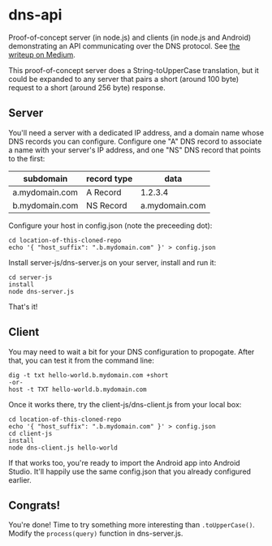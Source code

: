 # dns-api

Proof-of-concept server (in node.js) and clients (in node.js and Android) demonstrating an API communicating over the DNS protocol. See [the writeup on Medium](http://medium.com/@dgmltn/foo-bar-baz).

This proof-of-concept server does a String-toUpperCase translation, but it could be expanded to any server that pairs a short (around 100 byte) request to a short (around 256 byte) response.

## Server

You'll need a server with a dedicated IP address, and a domain name whose DNS records you can configure. Configure one "A" DNS record to associate a name with your server's IP address, and one "NS" DNS record that points to the first:

| subdomain      | record type | data           |
|----------------|-------------|----------------|
| a.mydomain.com | A Record    | 1.2.3.4        |
| b.mydomain.com | NS Record   | a.mydomain.com |

Configure your host in config.json (note the preceeding dot):

```
cd location-of-this-cloned-repo
echo '{ "host_suffix": ".b.mydomain.com" }' > config.json
```

Install server-js/dns-server.js on your server, install and run it:

```
cd server-js
install
node dns-server.js
```

That's it!

## Client

You may need to wait a bit for your DNS configuration to propogate. After that, you can test it from the command line:

```
dig -t txt hello-world.b.mydomain.com +short
-or-
host -t TXT hello-world.b.mydomain.com
```

Once it works there, try the client-js/dns-client.js from your local box:

```
cd location-of-this-cloned-repo
echo '{ "host_suffix": ".b.mydomain.com" }' > config.json
cd client-js
install
node dns-client.js hello-world
```

If that works too, you're ready to import the Android app into Android Studio. It'll happily use the same config.json that you already configured earlier.

## Congrats!

You're done! Time to try something more interesting than `.toUpperCase()`. Modify the `process(query)` function in dns-server.js.
